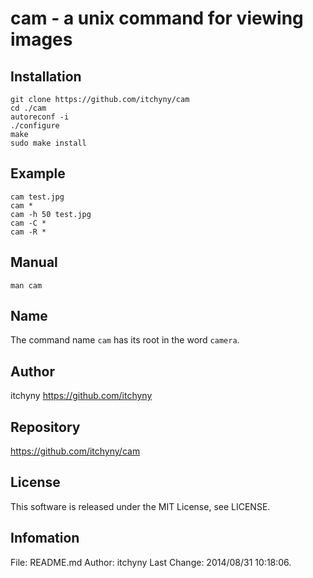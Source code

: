 # cam - a unix command for viewing images
## Installation

    git clone https://github.com/itchyny/cam
    cd ./cam
    autoreconf -i
    ./configure
    make
    sudo make install

## Example

    cam test.jpg
    cam *
    cam -h 50 test.jpg
    cam -C *
    cam -R *

## Manual

    man cam

## Name
The command name `cam` has its root in the word `camera`.

## Author
itchyny <https://github.com/itchyny>

## Repository
https://github.com/itchyny/cam

## License
This software is released under the MIT License, see LICENSE.

## Infomation
File: README.md
Author: itchyny
Last Change: 2014/08/31 10:18:06.



